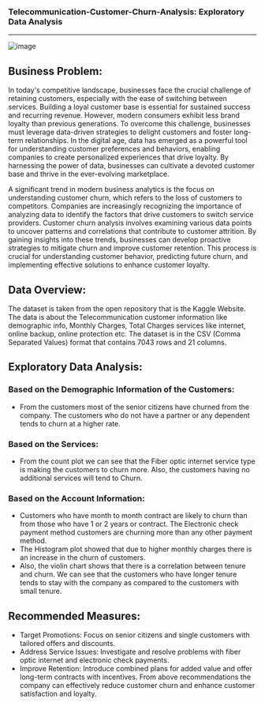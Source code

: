 
### Telecommunication-Customer-Churn-Analysis: Exploratory Data Analysis
---
![image](https://github.com/user-attachments/assets/c83efaba-d4c4-43dd-992b-c6dbec43d80a)






## Business Problem:

In today's competitive landscape, businesses face the crucial challenge of retaining customers, especially with the ease of switching between services. Building a loyal customer base is essential for sustained success and recurring revenue. However, modern consumers exhibit less brand loyalty than previous generations. To overcome this challenge, businesses must leverage data-driven strategies to delight customers and foster long-term relationships. In the digital age, data has emerged as a powerful tool for understanding customer preferences and behaviors, enabling companies to create personalized experiences that drive loyalty. By harnessing the power of data, businesses can cultivate a devoted customer base and thrive in the ever-evolving marketplace.

A significant trend in modern business analytics is the focus on understanding customer churn, which refers to the loss of customers to competitors. Companies are increasingly recognizing the importance of analyzing data to identify the factors that drive customers to switch service providers. Customer churn analysis involves examining various data points to uncover patterns and correlations that contribute to customer attrition. By gaining insights into these trends, businesses can develop proactive strategies to mitigate churn and improve customer retention. This process is crucial for understanding customer behavior, predicting future churn, and implementing effective solutions to enhance customer loyalty.

## Data Overview:
The dataset is taken from the open repository that is the Kaggle Website. The data is about the Telecommunication customer information like demographic info, Monthly Charges, Total Charges services like internet, online backup, online protection etc. The dataset is in the CSV (Comma Separated Values) format that contains 7043 rows and 21 columns.

## Exploratory Data Analysis:
### Based on the Demographic Information of the Customers:
- From the customers most of the senior citizens have churned from the company. The customers who do not have a partner or any dependent tends to churn at a higher rate.
### Based on the Services:  
- From the count plot we can see that the Fiber optic internet service type is making the customers to churn more. Also, the customers having no additional services will tend to Churn.
### Based on the Account Information:
- Customers who have month to month contract are likely to churn than from those who have 1 or 2 years or contract. The Electronic check payment method customers are churning more than any other payment method.
- The Histogram plot showed that due to higher monthly charges there is an increase in the churn of customers.
- Also, the violin chart shows that there is a correlation between tenure and churn. We can see that the customers who have longer tenure tends to stay with the company as compared to the customers with small tenure.

## Recommended Measures:
- Target Promotions: Focus on senior citizens and single customers with tailored offers and discounts.
- Address Service Issues: Investigate and resolve problems with fiber optic internet and electronic check payments.
- Improve Retention: Introduce combined plans for added value and offer long-term contracts with incentives.
From above recommendations the company can effectively reduce customer churn and enhance customer satisfaction and loyalty.

